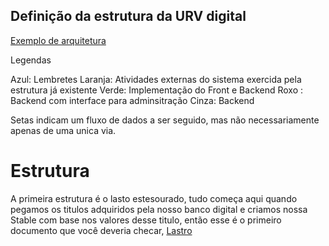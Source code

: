 ## Definição da estrutura da URV digital

[Exemplo de arquitetura](https://excalidraw.com/#json=WBoszj4cnsFXMoHrDXdDS,-erjQB325-rBhXRTk32eCA)

Legendas

Azul: Lembretes 
Laranja: Atividades externas do sistema exercida pela estrutura já existente
Verde: Implementação do Front e Backend
Roxo : Backend com interface para adminsitração
Cinza: Backend

Setas indicam um fluxo de dados a ser seguido, mas não necessariamente apenas de uma unica via.

# Estrutura

A primeira estrutura é o lasto estesourado, tudo começa aqui quando pegamos os titulos adquiridos pela nosso banco digital e criamos nossa Stable com base nos valores desse titulo, então esse é o primeiro documento que você deveria checar, [Lastro](placehold)





